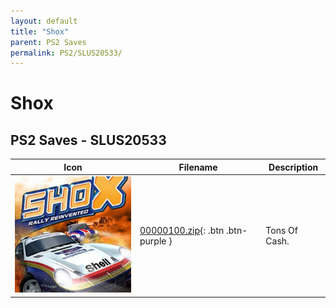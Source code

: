 ```yaml
---
layout: default
title: "Shox"
parent: PS2 Saves
permalink: PS2/SLUS20533/
---
```

# Shox

## PS2 Saves - SLUS20533

| Icon | Filename | Description |
|------|----------|-------------|
| ![Shox](icon0.png) | [00000100.zip](00000100.zip){: .btn .btn-purple } | Tons Of Cash. |
